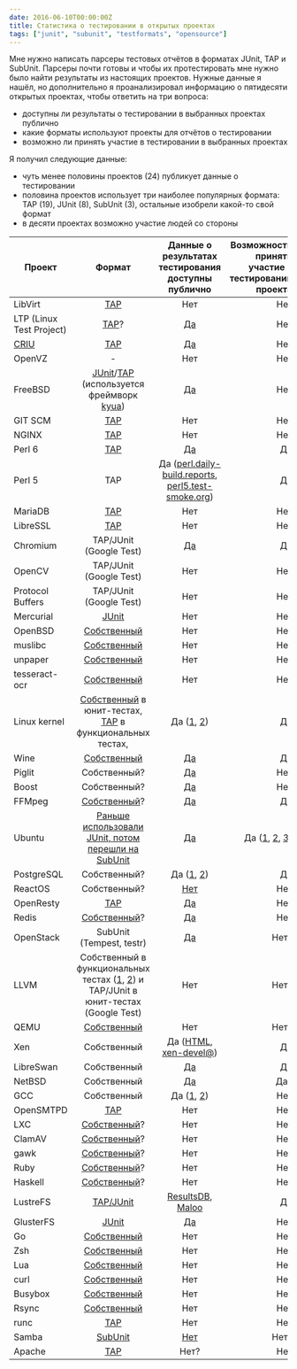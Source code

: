 ```yaml
---
date: 2016-06-10T00:00:00Z
title: Статистика о тестировании в открытых проектах
tags: ["junit", "subunit", "testformats", "opensource"]
---
```


Мне нужно написать парсеры тестовых отчётов в форматах JUnit, TAP и SubUnit.
Парсеры почти готовы и чтобы их протестировать мне нужно было найти результаты
из настоящих проектов. Нужные данные я нашёл, но дополнительно я проанализировал
информацию о пятидесяти открытых проектах, чтобы ответить на три вопроса:

* доступны ли результаты о тестировании в выбранных проектах публично
* какие форматы используют проекты для отчётов о тестировании
* возможно ли принять участие в тестировании в выбранных проектах

Я получил следующие данные:

* чуть менее половины проектов (24) публикует данные о тестировании
* половина проектов использует три наиболее популярных формата: TAP (19), JUnit
(8), SubUnit (3), остальные изобрели какой-то свой формат
* в десяти проектах возможно участие людей со стороны

| Проект		 | Формат			| Данные о результатах тестирования доступны публично | Возможность принять участие в тестировании проекта |
| -------------- |:----------------:|:-------------------:|------:
| LibVirt        | [TAP](https://libvirt.org/testtck.html) | Нет | Нет |
| LTP (Linux Test Project) | [TAP](https://www.mail-archive.com/ltp-list@lists.sourceforge.net/msg21870.html)? | [Да](http://www.lineo.co.jp/ltp/linux-4.3-results/result.html) | Нет |
| [CRIU](https://criu.org/)	  | [TAP](https://github.com/xemul/criu/commit/c4e13bc92816fa049a46fbc491a62098e422948c) | [Да](https://ci.openvz.org/view/CRIU/job/CRIU/job/CRIU-ppc64le/branch/criu-dev/102/tapResults/) | Нет |
| OpenVZ  | - | Нет | Нет |
| FreeBSD | [JUnit](https://www.freebsd.org/news/status/report-2014-10-2014-12.html#Jenkins-Continuous-Integration-for-FreeBSD)/[TAP](https://lists.freebsd.org/pipermail/freebsd-testing/2013-November/000095.html) (используется фреймворк [kyua](https://github.com/jmmv/kyua)) | [Да](https://jenkins.freebsd.org/job/FreeBSD_HEAD/95/testReport/) | Нет
| GIT SCM | [TAP](https://github.com/git/git/tree/master/t) | Нет | Нет
| NGINX   | [TAP](http://hg.nginx.org/nginx-tests/)  | Нет | Нет
| Perl 6  | [TAP](https://github.com/perl6/roast)  | [Да](http://www.cpantesters.org/) | [Да](http://wiki.cpantesters.org/wiki/QuickStart) |
| Perl 5   | TAP | Да ([perl.daily-build.reports](http://www.nntp.perl.org/group/perl.daily-build.reports/), [perl5.test-smoke.org](http://perl5.test-smoke.org/)) | Да
| MariaDB | [TAP](https://dev.mysql.com/doc/mysqltest/2.0/en/unit-tests.html) | Нет | Нет
| LibreSSL | [TAP](https://github.com/libressl-portable/portable/commit/b28e5bedab4ebddd9f93816150832c591bcd4c3e) | Нет | Нет
| Chromium | TAP/JUnit (Google Test) | [Да](https://test-results.appspot.com/) | [Да](http://test-results.appspot.com/) | Да?
| OpenCV   | TAP/JUnit (Google Test) | Нет | Нет
| Protocol Buffers | TAP/JUnit (Google Test) | Нет | Нет
| Mercurial | [JUnit](https://www.mercurial-scm.org/pipermail/mercurial-devel/2014-August/060470.html) | Нет | Нет
| OpenBSD | [Собственный](http://cvsweb.openbsd.org/cgi-bin/cvsweb/src/regress/) | Нет | Нет |
| muslibc | [Собственный](http://nsz.repo.hu/git/?p=libc-test) | Нет | Нет
| unpaper | [Собственный](https://github.com/Flameeyes/unpaper) | Нет | Нет
| tesseract-ocr | [Собственный](https://github.com/tesseract-ocr/tesseract/tree/master/testing) | Нет | Нет
| Linux kernel | [Собственный](https://git.kernel.org/cgit/linux/kernel/git/torvalds/linux.git/tree/tools/testing/selftests) в юнит-тестах, [TAP](https://github.com/autotest/autotest/issues/23) в функциональных тестах,  | Да ([1](http://www.csn.ul.ie/~mel/results/home/marvin/dashboard-openSUSE-13.1-smart.html), [2](https://kernelci.org/job/samsung/)) | [Да](https://api.kernelci.org/examples.html#uploading-tests)
| Wine | [Собственный](https://test.winehq.org/data/) | [Да](https://test.winehq.org/data/) | [Да](https://www.winehq.org/pipermail/wine-devel/2015-September/109318.html) |
| Piglit | Собственный? | [Да](http://people.freedesktop.org/~nh/piglit/results/all/index.html) | Нет
| Boost | Собственный? | [Да](http://www.boost.org/development/tests/develop/developer/summary.html) | Нет
| FFMpeg | [Собственный](https://github.com/FFmpeg/FFmpeg/tree/master/tests)? | [Да](http://fate.ffmpeg.org/) | [Да](https://ffmpeg.org/fate.html) |
| Ubuntu | [Раньше использовали JUnit, потом перешли на SubUnit](http://www.tech-foo.net/making-the-most-of-subunit.html) | [Да](http://ci.ubuntu.com/) | Да ([1](https://launchpad.net/ubuntu-manual-tests), [2](http://www.theorangenotebook.com/2015/10/introducing-pilot.html), [3](https://launchpad.net/ubuntu-community-testing)) |
| PostgreSQL | Собственный? | Да ([1](http://www.pgbuildfarm.org/), [2](http://pgfoundry.org/mail/?group_id=1000040)) | [Да](http://www.pgbuildfarm.org/cgi-bin/register-form.pl)
| ReactOS | Собственный? | [Нет](https://www.reactos.org/testman) | Нет
| OpenResty | [TAP](https://openresty.gitbooks.io/programming-openresty/content/testing/running-tests.html) | [Да](http://qa.openresty.org/) | Нет
| Redis | [Собственный](http://download.redis.io/redis-stable/tests/unit/)? | [Да](http://ci.redis.io/) | Нет
| OpenStack | SubUnit (Tempest, testr) | [Да](http://logs.openstack.org/periodic-qa/) | Нет?
| LLVM     | Собственный в функциональных тестах ([1](http://llvm.org/docs/CommandGuide/lit.html#test-run-output-format), [2](http://llvm.org/docs/TestSuiteMakefileGuide.html#generating-test-output)) и TAP/JUnit в юнит-тестах (Google Test) | Нет | Нет?
| QEMU     | [Собственный](http://git.qemu.org/?p=qemu-test.git;a=summary) | Нет | Нет?
| Xen      | Собственный | Да ([HTML](http://logs.test-lab.xenproject.org/osstest/), [xen-devel@](http://lists.xen.org/archives/html/xen-devel/)) | [Да](http://xenbits.xen.org/gitweb/?p=osstest.git;a=blob;f=README.email;h=e14a8160aac355dda2fa7b8636fb7162b70235b7;hb=HEAD) | Да?
| LibreSwan | Собственный | [Да](http://blueswan.phenome.nl/results/) | Да
| NetBSD    | Собственный | [Да](http://releng.netbsd.org/test-results.html) | Да?
| GCC | Собственный | Да ([1](https://gcc.gnu.org/ml/gcc-testresults/), [2](http://toolchain.lug-owl.de/buildbot/)) | Нет
| OpenSMTPD | [TAP](https://github.com/OpenSMTPD/smtpscript/commit/ba46d2057cea1345d21144a4974f75569fc74d46) | Нет | Нет
| LXC       | [Собственный](https://github.com/lxc/lxc/tree/master/src/tests)?     | Нет | Нет
| ClamAV    | [Собственный](https://github.com/vrtadmin/clamav-devel/tree/master/unit_tests)? | Нет | Нет
| gawk      | [Собственный](http://git.savannah.gnu.org/cgit/gawk.git/tree/test)? | Нет | Нет
| Ruby      | [Собственный](http://svn.ruby-lang.org/repos/ruby/trunk/test/)? | Нет | Нет
| Haskell   | [Собственный](http://darcs.haskell.org/testsuite/tests/ghc-regress/)? | Нет | Нет
| LustreFS  | [TAP/JUnit](https://htmlpreview.github.io/?https://raw.githubusercontent.com/wiki/Xyratex/xperior/perldoc/runtest.html) | [ResultsDB](http://www.eofs.eu/fileadmin/lad2014/slides/08_Roman_Grigoryev_Xperior__LAD14_Seagate.pdf), [Maloo](https://testing.hpdd.intel.com/) | [Да](https://testing.hpdd.intel.com/import_tasks/new) |
| GlusterFS | [JUnit](https://github.com/gluster/glusterfs/blob/master/doc/developer-guide/unittest.md) | [Да](https://build.gluster.org/) | Нет
| Go        | [Собственный](https://github.com/golang/go/tree/master/test) | Нет | Нет
| Zsh       | [Собственный](https://github.com/zsh-users/zsh/tree/master/Test) | Нет | Нет
| Lua       | [Собственный](http://www.lua.org/tests/) | Нет | Нет
| curl      | [Собственный](https://github.com/curl/curl/tree/master/tests) | Нет | Нет
| Busybox   | [Собственный](https://git.busybox.net/busybox/tree/testsuite/README) | Нет | Нет
| Rsync     | [Собственный](https://github.com/AndyA/rsync/tree/master/testsuite)  | Нет | Нет
| runc      | [TAP](https://github.com/opencontainers/runc/pull/659) | Нет | Нет
| Samba     | [SubUnit](https://www.jelmer.uk/262-subunit-usage-in-Samba.html) | [Нет](https://build.samba.org/build.cgi/build/58cb8d1cc9ab241c01b5e18d68aa2add6786ffab) | Нет?
| Apache    | [TAP](http://svn.apache.org/viewvc/httpd/test/framework/trunk/) | Нет? | Нет
